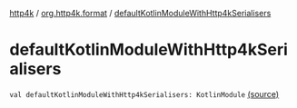[http4k](../index.md) / [org.http4k.format](index.md) / [defaultKotlinModuleWithHttp4kSerialisers](./default-kotlin-module-with-http4k-serialisers.md)

# defaultKotlinModuleWithHttp4kSerialisers

`val defaultKotlinModuleWithHttp4kSerialisers: KotlinModule` [(source)](https://github.com/http4k/http4k/blob/master/http4k-format-jackson/src/main/kotlin/org/http4k/format/Jackson.kt#L104)